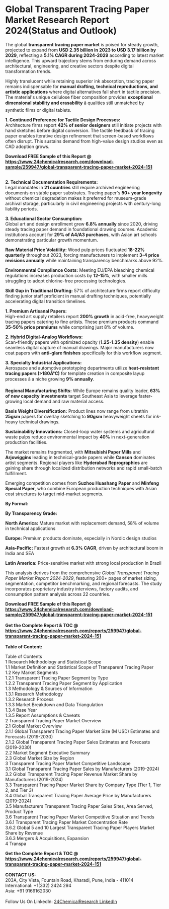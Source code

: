 <h1>Global Transparent Tracing Paper Market Research Report 2024(Status and Outlook)</h1><p>The global <strong>transparent tracing paper market</strong> is poised for steady growth, projected to expand from <strong>USD 2.35 billion in 2023 to USD 3.17 billion by 2029</strong>, reflecting a <strong>5.1% CAGR during 2024-2029</strong> according to latest market intelligence. This upward trajectory stems from enduring demand across architectural, engineering, and creative sectors despite digital transformation trends.</p><p>Highly translucent while retaining superior ink absorption, tracing paper remains indispensable for <strong>manual drafting, technical reproductions, and artistic applications</strong> where digital alternatives fall short in tactile precision. The material's unique cellulose fiber composition provides <strong>exceptional dimensional stability and erasability</strong> â qualities still unmatched by synthetic films or digital tablets.</p><p><strong>1. Continued Preference for Tactile Design Processes:</strong><br>
Architecture firms report <strong>42% of senior designers</strong> still initiate projects with hand sketches before digital conversion. The tactile feedback of tracing paper enables iterative design refinement that screen-based workflows often disrupt. This sustains demand from high-value design studios even as CAD adoption grows.</p><div><b>Download FREE Sample of this Report @ 
            <a href="https://www.24chemicalresearch.com/download-sample/259947/global-transparent-tracing-paper-market-2024-151">
            https://www.24chemicalresearch.com/download-sample/259947/global-transparent-tracing-paper-market-2024-151</a></b></div><br><p><strong>2. Technical Documentation Requirements:</strong><br>
Legal mandates in <strong>21 countries</strong> still require archived engineering documents on stable paper substrates. Tracing paper's <strong>50+ year longevity</strong> without chemical degradation makes it preferred for museum-grade archival storage, particularly in civil engineering projects with century-long liability periods.</p><p><strong>3. Educational Sector Consumption:</strong><br>
Global art and design enrollment grew <strong>6.8% annually</strong> since 2020, driving steady tracing paper demand in foundational drawing courses. Academic institutions account for <strong>29% of A4/A3 purchases</strong>, with Asian art schools demonstrating particular growth momentum.</p><p><strong>Raw Material Price Volatility:</strong> Wood pulp prices fluctuated <strong>18-22% quarterly</strong> throughout 2023, forcing manufacturers to implement <strong>3-4 price revisions annually</strong> while maintaining transparency benchmarks above 92%.</p><p><strong>Environmental Compliance Costs:</strong> Meeting EU/EPA bleaching chemical regulations increases production costs by <strong>12-15%</strong>, with smaller mills struggling to adopt chlorine-free processing technologies.</p><p><strong>Skill Gap in Traditional Drafting:</strong> 57% of architecture firms report difficulty finding junior staff proficient in manual drafting techniques, potentially accelerating digital transition timelines.</p><p><strong>1. Premium Artisanal Papers:</strong><br>
High-end art supply retailers report <strong>200% growth</strong> in acid-free, heavyweight tracing papers catering to fine artists. These premium products command <strong>35-50% price premiums</strong> while comprising just 8% of volume.</p><p><strong>2. Hybrid Digital-Analog Workflows:</strong><br>
Scan-friendly papers with optimized opacity (<strong>1.25-1.35 density</strong>) enable seamless digital capture of manual drawings. Major manufacturers now coat papers with <strong>anti-glare finishes</strong> specifically for this workflow segment.</p><p><strong>3. Specialty Industrial Applications:</strong><br>
Aerospace and automotive prototyping departments utilize <strong>heat-resistant tracing papers (&gt;180Â°C)</strong> for template creation in composite layup processes â a niche growing <strong>9% annually</strong>.</p><p><strong>Regional Manufacturing Shifts:</strong> While Europe remains quality leader, <strong>63% of new capacity investments</strong> target Southeast Asia to leverage faster-growing local demand and raw material access.</p><p><strong>Basis Weight Diversification:</strong> Product lines now range from ultrathin <strong>25gsm</strong> papers for overlay sketching to <strong>90gsm</strong> heavyweight sheets for ink-heavy technical drawings.</p><p><strong>Sustainability Innovations:</strong> Closed-loop water systems and agricultural waste pulps reduce environmental impact by <strong>40%</strong> in next-generation production facilities.</p><p>The market remains fragmented, with <strong>Mitsubishi Paper Mills</strong> and <strong>Arjowiggins</strong> leading in technical-grade papers while <strong>Canson</strong> dominates artist segments. Regional players like <strong>Hyderabad Reprographics</strong> are gaining share through localized distribution networks and rapid small-batch fulfillment.</p><p>Emerging competition comes from <strong>Suzhou Huashang Paper</strong> and <strong>Minfeng Special Paper</strong>, who combine European production techniques with Asian cost structures to target mid-market segments.</p><p><strong>By Format:</strong></p><p><strong>By Transparency Grade:</strong></p><p><strong>North America:</strong> Mature market with replacement demand, 58% of volume in technical applications</p><p><strong>Europe:</strong> Premium products dominate, especially in Nordic design studios</p><p><strong>Asia-Pacific:</strong>  Fastest growth at <strong>6.3% CAGR</strong>, driven by architectural boom in India and SEA</p><p><strong>Latin America:</strong> Price-sensitive market with strong local production in Brazil</p><p>This analysis derives from the comprehensive <em>Global Transparent Tracing Paper Market Report 2024-2029</em>, featuring 200+ pages of market sizing, segmentation, competitor benchmarking, and regional forecasts. The study incorporates proprietary industry interviews, factory audits, and consumption pattern analysis across 22 countries.</p><div><b>Download FREE Sample of this Report @ 
            <a href="https://www.24chemicalresearch.com/download-sample/259947/global-transparent-tracing-paper-market-2024-151">
            https://www.24chemicalresearch.com/download-sample/259947/global-transparent-tracing-paper-market-2024-151</a></b></div><br><div><b>Get the Complete Report & TOC @ 
            <a href="https://www.24chemicalresearch.com/reports/259947/global-transparent-tracing-paper-market-2024-151">
            https://www.24chemicalresearch.com/reports/259947/global-transparent-tracing-paper-market-2024-151</a></b></div><br>
            <b>Table of Content:</b><p>Table of Contents<br />
1 Research Methodology and Statistical Scope<br />
1.1 Market Definition and Statistical Scope of Transparent Tracing Paper<br />
1.2 Key Market Segments<br />
1.2.1 Transparent Tracing Paper Segment by Type<br />
1.2.2 Transparent Tracing Paper Segment by Application<br />
1.3 Methodology & Sources of Information<br />
1.3.1 Research Methodology<br />
1.3.2 Research Process<br />
1.3.3 Market Breakdown and Data Triangulation<br />
1.3.4 Base Year<br />
1.3.5 Report Assumptions & Caveats<br />
2 Transparent Tracing Paper Market Overview<br />
2.1 Global Market Overview<br />
2.1.1 Global Transparent Tracing Paper Market Size (M USD) Estimates and Forecasts (2019-2030)<br />
2.1.2 Global Transparent Tracing Paper Sales Estimates and Forecasts (2019-2030)<br />
2.2 Market Segment Executive Summary<br />
2.3 Global Market Size by Region<br />
3 Transparent Tracing Paper Market Competitive Landscape<br />
3.1 Global Transparent Tracing Paper Sales by Manufacturers (2019-2024)<br />
3.2 Global Transparent Tracing Paper Revenue Market Share by Manufacturers (2019-2024)<br />
3.3 Transparent Tracing Paper Market Share by Company Type (Tier 1, Tier 2, and Tier 3)<br />
3.4 Global Transparent Tracing Paper Average Price by Manufacturers (2019-2024)<br />
3.5 Manufacturers Transparent Tracing Paper Sales Sites, Area Served, Product Type<br />
3.6 Transparent Tracing Paper Market Competitive Situation and Trends<br />
3.6.1 Transparent Tracing Paper Market Concentration Rate<br />
3.6.2 Global 5 and 10 Largest Transparent Tracing Paper Players Market Share by Revenue<br />
3.6.3 Mergers & Acquisitions, Expansion<br />
4 Transpa</p><div><b>Get the Complete Report & TOC @ 
            <a href="https://www.24chemicalresearch.com/reports/259947/global-transparent-tracing-paper-market-2024-151">
            https://www.24chemicalresearch.com/reports/259947/global-transparent-tracing-paper-market-2024-151</a></b></div><br><b>CONTACT US:</b><br>
            203A, City Vista, Fountain Road, Kharadi, Pune, India - 411014<br>
            International: +1(332) 2424 294<br>
            Asia: +91 9169162030 <br><br>
            Follow Us On LinkedIn: <a href="https://www.linkedin.com/company/24chemicalresearch/">24ChemicalResearch LinkedIn</a>